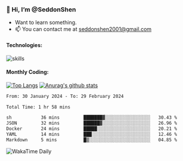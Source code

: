 ### 👋 Hi, I’m @SeddonShen
- Want to learn something.
- 📫 You can contact me at seddonshen2001@gmail.com

#### Technologies:

![skills](https://skillicons.dev/icons?i=scala,js,html,css,bootstrap,jquery,c,cpp,cloudflare,django,docker,flask,git,github,githubactions,linux,latex,mysql,nodejs,ps,php,pr,py,raspberrypi,redis,unreal,v,vscode,vue,bash)

#### Monthly Coding:
[![Top Langs](https://github-readme-stats.vercel.app/api/top-langs?username=seddonshen&show_icons=true&locale=en&layout=compact&hide=html&langs_count=8)](https://github.com/SeddonShen/)
[![Anurag's github stats](https://github-readme-stats.vercel.app/api?username=SeddonShen&count_private=true&show_icons=true)](https://github.com/anuraghazra/github-readme-stats)
<!--START_SECTION:waka-->

```txt
From: 30 January 2024 - To: 29 February 2024

Total Time: 1 hr 58 mins

sh           36 mins         ███████▓░░░░░░░░░░░░░░░░░   30.43 %
JSON         32 mins         ██████▓░░░░░░░░░░░░░░░░░░   26.96 %
Docker       24 mins         █████░░░░░░░░░░░░░░░░░░░░   20.21 %
YAML         14 mins         ███░░░░░░░░░░░░░░░░░░░░░░   12.46 %
Markdown     5 mins          █▒░░░░░░░░░░░░░░░░░░░░░░░   04.85 %
```

<!--END_SECTION:waka-->

![WakaTime Daily](https://wakatime.com/share/@seddon2001/61a7e342-5f12-4fea-bf92-1fac161e97d6.svg)
<!---
SeddonShen/SeddonShen is a ✨ special ✨ repository because its `README.md` (this file) appears on your GitHub profile.
You can click the Preview link to take a look at your changes.
--->
